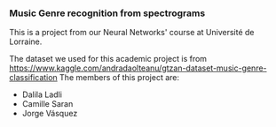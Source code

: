 ### Music Genre recognition from spectrograms 

This is a project from our Neural Networks' course at Université de Lorraine.

The dataset we used for this academic project is from https://www.kaggle.com/andradaolteanu/gtzan-dataset-music-genre-classification
The members of this project are:
 - Dalila Ladli
 - Camille Saran
 - Jorge Vásquez
